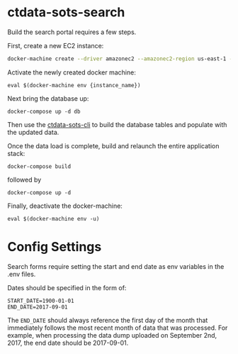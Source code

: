 # ctdata-sots-search

Build the search portal requires a few steps.

First, create a new EC2 instance:

```bash
docker-machine create --driver amazonec2 --amazonec2-region us-east-1 --amazonec2-zone a --amazonec2-instance-type t2.medium --amazonec2-root-size 32 --amazonec2-security-group launch-wizard-1 {{ instance_name }}
```

Activate the newly created docker machine:

`eval $(docker-machine env {instance_name})`

Next bring the database up:

`docker-compose up -d db`

Then use the [ctdata-sots-cli](https://github.com/CT-Data-Collaborative/ctdata-sots-cli) to build the database tables and populate with the updated data.

Once the data load is complete, build and relaunch the entire application stack:

`docker-compose build`

followed by

`docker-compose up -d`

Finally, deactivate the docker-machine:

`eval $(docker-machine env -u)`

# Config Settings

Search forms require setting the start and end date as env variables in the .env files.

Dates should be specified in the form of:

```
START_DATE=1900-01-01
END_DATE=2017-09-01
```

The `END_DATE` should always reference the first day of the month that immediately follows the most recent month of data that was processed. For example, when processing the data dump uploaded on September 2nd, 2017, the end date should be 2017-09-01.
